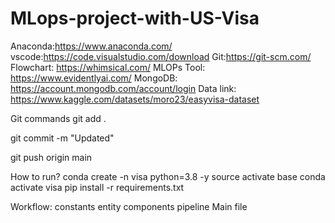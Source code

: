 # MLops-project-with-US-Visa
Anaconda:https://www.anaconda.com/
vscode:https://code.visualstudio.com/download
Git:https://git-scm.com/
Flowchart: https://whimsical.com/
MLOPs Tool: https://www.evidentlyai.com/
MongoDB: https://account.mongodb.com/account/login
Data link: https://www.kaggle.com/datasets/moro23/easyvisa-dataset

Git commands
git add .

git commit -m "Updated"

git push origin main

How to run?
conda create -n visa python=3.8 -y
source activate base
conda activate visa
pip install -r requirements.txt

Workflow:
constants
entity
components
pipeline
Main file